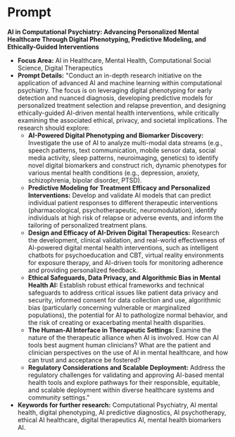 # Prompt

**AI in Computational Psychiatry: Advancing Personalized Mental Healthcare
Through Digital Phenotyping, Predictive Modeling, and Ethically-Guided
Interventions**

- **Focus Area:** AI in Healthcare, Mental Health, Computational Social Science, Digital Therapeutics
- **Prompt Details:** "Conduct an in-depth research initiative on the application of advanced AI and machine learning within computational psychiatry. The focus is on leveraging digital phenotyping for early detection and nuanced diagnosis, developing predictive models for personalized treatment selection and relapse prevention, and designing ethically-guided AI-driven mental health interventions, while critically examining the associated ethical, privacy, and societal implications. The research should explore:
  - **AI-Powered Digital Phenotyping and Biomarker Discovery:** Investigate the use of AI to analyze multi-modal data streams (e.g., speech patterns, text communication, mobile sensor data, social media activity, sleep patterns, neuroimaging, genetics) to identify novel digital biomarkers and construct rich, dynamic phenotypes for various mental health conditions (e.g., depression, anxiety, schizophrenia, bipolar disorder, PTSD).
  - **Predictive Modeling for Treatment Efficacy and Personalized Interventions:** Develop and validate AI models that can predict individual patient responses to different therapeutic interventions (pharmacological, psychotherapeutic, neuromodulation), identify individuals at high risk of relapse or adverse events, and inform the tailoring of personalized treatment plans.
  - **Design and Efficacy of AI-Driven Digital Therapeutics:** Research the development, clinical validation, and real-world effectiveness of AI-powered digital mental health interventions, such as intelligent chatbots for psychoeducation and CBT, virtual reality environments for exposure therapy, and AI-driven tools for monitoring adherence and providing personalized feedback.
  - **Ethical Safeguards, Data Privacy, and Algorithmic Bias in Mental Health AI:** Establish robust ethical frameworks and technical safeguards to address critical issues like patient data privacy and security, informed consent for data collection and use, algorithmic bias (particularly concerning vulnerable or marginalized populations), the potential for AI to pathologize normal behavior, and the risk of creating or exacerbating mental health disparities.
  - **The Human-AI Interface in Therapeutic Settings:** Examine the nature of the therapeutic alliance when AI is involved. How can AI tools best augment human clinicians? What are the patient and clinician perspectives on the use of AI in mental healthcare, and how can trust and acceptance be fostered?
  - **Regulatory Considerations and Scalable Deployment:** Address the regulatory challenges for validating and approving AI-based mental health tools and explore pathways for their responsible, equitable, and scalable deployment within diverse healthcare systems and community settings."
- **Keywords for further research:** Computational Psychiatry, AI mental health, digital phenotyping, AI predictive diagnostics, AI psychotherapy, ethical AI healthcare, digital therapeutics AI, mental health biomarkers AI.
